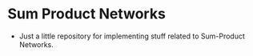 # Sum Product Networks

* Just a little repository for implementing stuff related to Sum-Product Networks.
